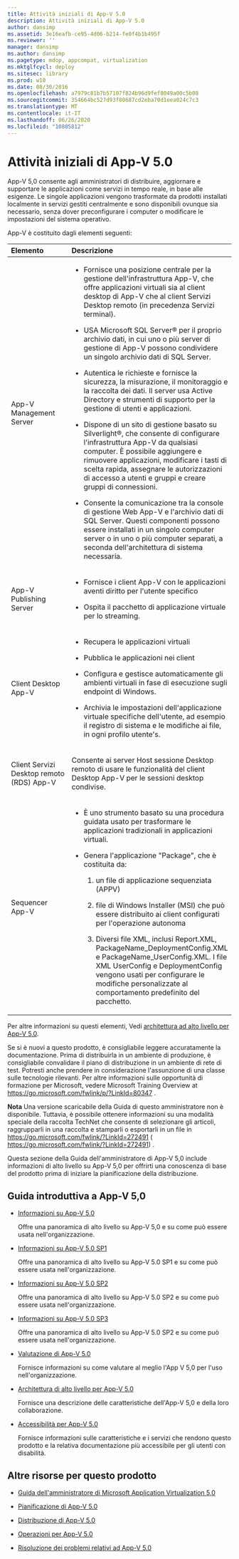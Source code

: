 ```yaml
---
title: Attività iniziali di App-V 5.0
description: Attività iniziali di App-V 5.0
author: dansimp
ms.assetid: 3e16eafb-ce95-4d06-b214-fe0f4b1b495f
ms.reviewer: ''
manager: dansimp
ms.author: dansimp
ms.pagetype: mdop, appcompat, virtualization
ms.mktglfcycl: deploy
ms.sitesec: library
ms.prod: w10
ms.date: 08/30/2016
ms.openlocfilehash: a7979c81b7b57107f824b96d9fef8049a00c5b08
ms.sourcegitcommit: 354664bc527d93f80687cd2eba70d1eea024c7c3
ms.translationtype: MT
ms.contentlocale: it-IT
ms.lasthandoff: 06/26/2020
ms.locfileid: "10805812"
---
```

# Attività iniziali di App-V 5.0


App-V 5,0 consente agli amministratori di distribuire, aggiornare e supportare le applicazioni come servizi in tempo reale, in base alle esigenze. Le singole applicazioni vengono trasformate da prodotti installati localmente in servizi gestiti centralmente e sono disponibili ovunque sia necessario, senza dover preconfigurare i computer o modificare le impostazioni del sistema operativo.

App-V è costituito dagli elementi seguenti:

<table>
<colgroup>
<col width="50%" />
<col width="50%" />
</colgroup>
<thead>
<tr class="header">
<th align="left">Elemento</th>
<th align="left">Descrizione</th>
</tr>
</thead>
<tbody>
<tr class="odd">
<td align="left"><p>App-V Management Server</p></td>
<td align="left"><ul>
<li><p>Fornisce una posizione centrale per la gestione dell'infrastruttura App-V, che offre applicazioni virtuali sia al client desktop di App-V che al client Servizi Desktop remoto (in precedenza Servizi terminal).</p></li>
<li><p>USA Microsoft SQL Server® per il proprio archivio dati, in cui uno o più server di gestione di App-V possono condividere un singolo archivio dati di SQL Server.</p></li>
<li><p>Autentica le richieste e fornisce la sicurezza, la misurazione, il monitoraggio e la raccolta dei dati. Il server usa Active Directory e strumenti di supporto per la gestione di utenti e applicazioni.</p></li>
<li><p>Dispone di un sito di gestione basato su Silverlight®, che consente di configurare l'infrastruttura App-V da qualsiasi computer. È possibile aggiungere e rimuovere applicazioni, modificare i tasti di scelta rapida, assegnare le autorizzazioni di accesso a utenti e gruppi e creare gruppi di connessioni.</p></li>
<li><p>Consente la comunicazione tra la console di gestione Web App-V e l'archivio dati di SQL Server. Questi componenti possono essere installati in un singolo computer server o in uno o più computer separati, a seconda dell'architettura di sistema necessaria.</p></li>
</ul></td>
</tr>
<tr class="even">
<td align="left"><p>App-V Publishing Server</p></td>
<td align="left"><ul>
<li><p>Fornisce i client App-V con le applicazioni aventi diritto per l'utente specifico</p></li>
<li><p>Ospita il pacchetto di applicazione virtuale per lo streaming.</p></li>
</ul></td>
</tr>
<tr class="odd">
<td align="left"><p>Client Desktop App-V</p></td>
<td align="left"><ul>
<li><p>Recupera le applicazioni virtuali</p></li>
<li><p>Pubblica le applicazioni nei client</p></li>
<li><p>Configura e gestisce automaticamente gli ambienti virtuali in fase di esecuzione sugli endpoint di Windows.</p></li>
<li><p>Archivia le impostazioni dell'applicazione virtuale specifiche dell'utente, ad esempio il registro di sistema e le modifiche ai file, in ogni profilo utente&#39;s.</p></li>
</ul></td>
</tr>
<tr class="even">
<td align="left"><p>Client Servizi Desktop remoto (RDS) App-V</p></td>
<td align="left"><p>Consente ai server Host sessione Desktop remoto di usare le funzionalità del client Desktop App-V per le sessioni desktop condivise.</p></td>
</tr>
<tr class="odd">
<td align="left"><p>Sequencer App-V</p></td>
<td align="left"><ul>
<li><p>È uno strumento basato su una procedura guidata usato per trasformare le applicazioni tradizionali in applicazioni virtuali.</p></li>
<li><p>Genera l'applicazione "Package", che è costituita da:</p>
<ol>
<li><p>un file di applicazione sequenziata (APPV)</p></li>
<li><p>file di Windows Installer (MSI) che può essere distribuito ai client configurati per l'operazione autonoma</p></li>
<li><p>Diversi file XML, inclusi Report.XML, PackageName_DeploymentConfig.XML e PackageName_UserConfig.XML. I file XML UserConfig e DeploymentConfig vengono usati per configurare le modifiche personalizzate al comportamento predefinito del pacchetto.</p></li>
</ol></li>
</ul></td>
</tr>
</tbody>
</table>

 

Per altre informazioni su questi elementi, Vedi [architettura ad alto livello per App-V 5,0](high-level-architecture-for-app-v-50.md).

Se si è nuovi a questo prodotto, è consigliabile leggere accuratamente la documentazione. Prima di distribuirla in un ambiente di produzione, è consigliabile convalidare il piano di distribuzione in un ambiente di rete di test. Potresti anche prendere in considerazione l'assunzione di una classe sulle tecnologie rilevanti. Per altre informazioni sulle opportunità di formazione per Microsoft, vedere Microsoft Training Overview at <https://go.microsoft.com/fwlink/p/?LinkId=80347> .

**Nota**  Una versione scaricabile della Guida di questo amministratore non è disponibile. Tuttavia, è possibile ottenere informazioni su una modalità speciale della raccolta TechNet che consente di selezionare gli articoli, raggrupparli in una raccolta e stamparli o esportarli in un file in <https://go.microsoft.com/fwlink/?LinkId=272491> ( https://go.microsoft.com/fwlink/?LinkId=272491) .

 

Questa sezione della Guida dell'amministratore di App-V 5,0 include informazioni di alto livello su App-V 5,0 per offrirti una conoscenza di base del prodotto prima di iniziare la pianificazione della distribuzione.

## Guida introduttiva a App-V 5,0


-   [Informazioni su App-V 5.0](about-app-v-50.md)

    Offre una panoramica di alto livello su App-V 5,0 e su come può essere usata nell'organizzazione.

-   [Informazioni su App-V 5.0 SP1](about-app-v-50-sp1.md)

    Offre una panoramica di alto livello su App-V 5.0 SP1 e su come può essere usata nell'organizzazione.

-   [Informazioni su App-V 5.0 SP2](about-app-v-50-sp2.md)

    Offre una panoramica di alto livello su App-V 5.0 SP2 e su come può essere usata nell'organizzazione.

-   [Informazioni su App-V 5.0 SP3](about-app-v-50-sp3.md)

    Offre una panoramica di alto livello su App-V 5.0 SP2 e su come può essere usata nell'organizzazione.

-   [Valutazione di App-V 5.0](evaluating-app-v-50.md)

    Fornisce informazioni su come valutare al meglio l'App V 5,0 per l'uso nell'organizzazione.

-   [Architettura di alto livello per App-V 5.0](high-level-architecture-for-app-v-50.md)

    Fornisce una descrizione delle caratteristiche dell'App-V 5,0 e della loro collaborazione.

-   [Accessibilità per App-V 5.0](accessibility-for-app-v-50.md)

    Fornisce informazioni sulle caratteristiche e i servizi che rendono questo prodotto e la relativa documentazione più accessibile per gli utenti con disabilità.

## <a href="" id="other-resources-for-this-product-"></a>Altre risorse per questo prodotto


-   [Guida dell'amministratore di Microsoft Application Virtualization 5,0](microsoft-application-virtualization-50-administrators-guide.md)

-   [Pianificazione di App-V 5.0](planning-for-app-v-50-rc.md)

-   [Distribuzione di App-V 5.0](deploying-app-v-50.md)

-   [Operazioni per App-V 5.0](operations-for-app-v-50.md)

-   [Risoluzione dei problemi relativi ad App-V 5.0](troubleshooting-app-v-50.md)






 

 





